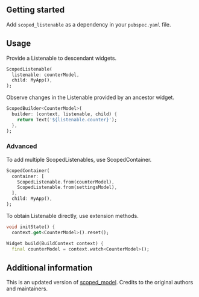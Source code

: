<!-- 
This README describes the package. If you publish this package to pub.dev,
this README's contents appear on the landing page for your package.

For information about how to write a good package README, see the guide for
[writing package pages](https://dart.dev/guides/libraries/writing-package-pages). 

For general information about developing packages, see the Dart guide for
[creating packages](https://dart.dev/guides/libraries/create-library-packages)
and the Flutter guide for
[developing packages and plugins](https://flutter.dev/developing-packages). 
-->

## Getting started

Add `scoped_listenable` as a dependency in your `pubspec.yaml` file.

## Usage

Provide a Listenable to descendant widgets. 

```dart
ScopedListenable(
  listenable: counterModel,
  child: MyApp(),
);
```

Observe changes in the Listenable provided by an ancestor widget.

```dart
ScopedBuilder<CounterModel>(
  builder: (context, listenable, child) {
    return Text('${listenable.counter}');
  },
);
```

### Advanced

To add multiple ScopedListenables, use ScopedContainer. 

```dart
ScopedContainer(
  container: [
    ScopedListenable.from(counterModel),
    ScopedListenable.from(settingsModel),
  ],
  child: MyApp(),
);
```

To obtain Listenable directly, use extension methods. 

```dart
void initState() {
  context.get<CounterModel>().reset();
```
```dart
Widget build(BuildContext context) {
  final counterModel = context.watch<CounterModel>();
```

## Additional information

This is an updated version of [scoped_model](https://github.com/brianegan/scoped_model). Credits to the original authors and maintainers.
